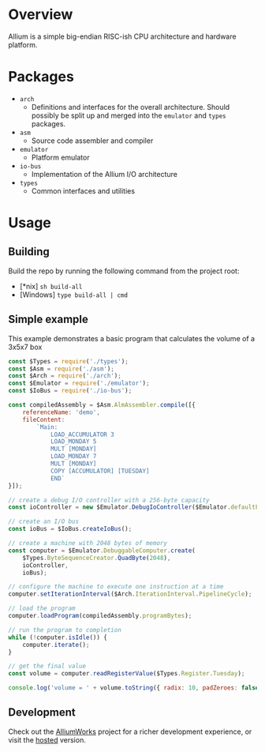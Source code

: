 # Overview

Allium is a simple big-endian RISC-ish CPU architecture and hardware platform.

# Packages

- `arch`
    - Definitions and interfaces for the overall architecture.
    Should possibly be split up and merged into the `emulator` and `types` packages.
- `asm`
    - Source code assembler and compiler
- `emulator`
    - Platform emulator
- `io-bus`
    - Implementation of the Allium I/O architecture
- `types`
    - Common interfaces and utilities

# Usage

## Building

Build the repo by running the following command from the project root:
- [*nix] `sh build-all`
- [Windows] `type build-all | cmd`

## Simple example

This example demonstrates a basic program that calculates the volume of a 3x5x7 box

```javascript
const $Types = require('./types');
const $Asm = require('./asm');
const $Arch = require('./arch');
const $Emulator = require('./emulator');
const $IoBus = require('./io-bus');

const compiledAssembly = $Asm.AlmAssembler.compile([{
    referenceName: 'demo',
    fileContent:
        `Main:
            LOAD_ACCUMULATOR 3
            LOAD_MONDAY 5
            MULT [MONDAY]
            LOAD_MONDAY 7
            MULT [MONDAY]
            COPY [ACCUMULATOR] [TUESDAY]
            END`
}]);

// create a debug I/O controller with a 256-byte capacity
const ioController = new $Emulator.DebugIoController($Emulator.defaultFunctionScheduler, $Types.ByteSequenceCreator.DoubleByte(256));

// create an I/O bus
const ioBus = $IoBus.createIoBus();

// create a machine with 2048 bytes of memory
const computer = $Emulator.DebuggableComputer.create(
    $Types.ByteSequenceCreator.QuadByte(2048),
    ioController,
    ioBus);

// configure the machine to execute one instruction at a time
computer.setIterationInterval($Arch.IterationInterval.PipelineCycle);

// load the program
computer.loadProgram(compiledAssembly.programBytes);

// run the program to completion
while (!computer.isIdle()) {
    computer.iterate();
}

// get the final value
const volume = computer.readRegisterValue($Types.Register.Tuesday);

console.log('volume = ' + volume.toString({ radix: 10, padZeroes: false }));

```

## Development

Check out the [AlliumWorks](https://github.com/dclipp/alliumworks) project for a richer development experience, or visit the [hosted](https://allium.works/wide/) version.
